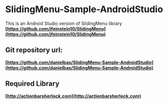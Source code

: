 # SlidingMenu-Sample-AndroidStudio
This is an Android Studio version of SlidingMenu library **[https://github.com/jfeinstein10/SlidingMenu](https://github.com/jfeinstein10/SlidingMenu)**

## Git repository url:
**[https://github.com/danielbas/SlidingMenu-Sample-AndroidStudio](https://github.com/danielbas/SlidingMenu-Sample-AndroidStudio)**

## Required Library
**[http://actionbarsherlock.com](http://actionbarsherlock.com)**

